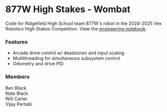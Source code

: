 # 877W High Stakes - Wombat
Code for Ridgefield High School team 877W's robot in the 2024-2025 Vex Robotics High Stakes Competition.
View the [engineering notebook](https://docs.google.com/presentation/d/1gjdb9jKGVN7LwCEG0gS7LXz1bB54daGa5yYWtdU0KSk/edit?usp=sharing).

### Features
- Arcade drive control w/ deadzones and input scaling
- Multithreading for simultaneous subsystem control
- Odometry and drive PID

### Members
Ben Black\
Nate Black\
Will Carter\
Vijay Pertab\